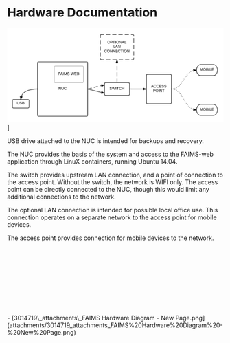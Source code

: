Hardware Documentation
===================================================================




![](attachments/3014719_attachments_FAIMS%20Hardware%20Diagram%20-%20New%20Page.png)]

USB drive attached to the NUC is intended for backups and recovery.

The NUC provides the basis of the system and access to the FAIMS-web
application through LinuX containers, running Ubuntu 14.04.  

The switch provides upstream LAN connection, and a point of connection
to the access point. Without the switch, the network is WIFI only. The
access point can be directly connected to the NUC, though this would
limit any additional connections to the network.

The optional LAN connection is intended for possible local office use.
This connection operates on a separate network to the access point for
mobile devices. 

The access point provides connection for mobile devices to the network.

 

 

 

 

 

</div>
-   [3014719\_attachments\_FAIMS Hardware Diagram - New
    Page.png](attachments/3014719_attachments_FAIMS%20Hardware%20Diagram%20-%20New%20Page.png)
